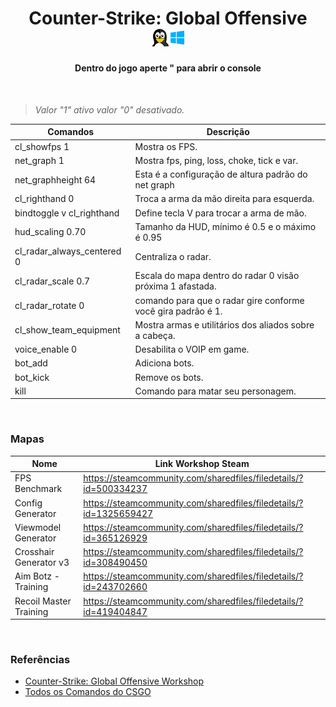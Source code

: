
<h1 align="center">Counter-Strike: Global Offensive <img width="55" height="" src="/assets/icons/os.png"></h1>
<h4 align="center">Dentro do jogo aperte " para abrir o console</h4>
<br>

>*Valor "1" ativo valor "0" desativado.*

Comandos | Descrição
------------ | -------------
cl_showfps 1 | Mostra os FPS.
net_graph 1 | Mostra fps, ping, loss, choke, tick e var.
net_graphheight 64 | Esta é a configuração de altura padrão do net graph
cl_righthand 0 | Troca a arma da mão direita para esquerda.
bindtoggle v cl_righthand | Define tecla V para trocar a arma de mão.
hud_scaling 0.70 | Tamanho da HUD, mínimo é 0.5 e o máximo é 0.95
cl_radar_always_centered 0 | Centraliza o radar.
cl_radar_scale 0.7 | Escala do mapa dentro do radar 0 visão próxima 1 afastada.
cl_radar_rotate 0 | comando para que o radar gire conforme você gira padrão é 1.
cl_show_team_equipment | Mostra armas e utilitários dos aliados sobre a cabeça.
voice_enable 0 | Desabilita o VOIP em game.
bot_add | Adiciona bots.
bot_kick | Remove os bots.
kill |  Comando para matar seu personagem.

<br>

### Mapas

Nome | Link Workshop Steam
------------ | -------------
FPS Benchmark | https://steamcommunity.com/sharedfiles/filedetails/?id=500334237
Config Generator | https://steamcommunity.com/sharedfiles/filedetails/?id=1325659427
Viewmodel Generator | https://steamcommunity.com/sharedfiles/filedetails/?id=365126929
Crosshair Generator v3 | https://steamcommunity.com/sharedfiles/filedetails/?id=308490450
Aim Botz - Training | https://steamcommunity.com/sharedfiles/filedetails/?id=243702660
Recoil Master Training | https://steamcommunity.com/sharedfiles/filedetails/?id=419404847

<br>

### Referências

- [Counter-Strike: Global Offensive Workshop](https://steamcommunity.com/app/730/workshop/)
- [Todos os Comandos do CSGO](https://developer.valvesoftware.com/wiki/List_of_CS:GO_Cvars)